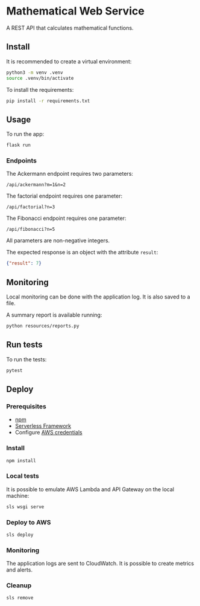 # Mathematical Web Service
A REST API that calculates mathematical functions.


## Install

It is recommended to create a virtual environment:
```bash
python3 -m venv .venv
source .venv/bin/activate
```

To install the requirements:
```bash
pip install -r requirements.txt
```

## Usage

To run the app:
```bash
flask run
```

### Endpoints

The Ackermann endpoint requires two parameters:
```
/api/ackermann?m=1&n=2
```

The factorial endpoint requires one parameter:
```
/api/factorial?n=3
```

The Fibonacci endpoint requires one parameter:
```
/api/fibonacci?n=5
```

All parameters are non-negative integers.

The expected response is an object with the attribute `result`:
```json
{"result": 7}
```

## Monitoring

Local monitoring can be done with the application log. It is also saved to a file.

A summary report is available running: 
```bash
python resources/reports.py
```

## Run tests

To run the tests:
```bash
pytest
```

## Deploy

### Prerequisites

- [npm](https://www.npmjs.com/get-npm)
- [Serverless Framework](https://serverless.com/framework/docs/providers/aws/guide/quick-start/)
- Configure [AWS credentials](https://www.serverless.com/framework/docs/providers/aws/guide/credentials/)

### Install
```bash
npm install
```

### Local tests
It is possible to emulate AWS Lambda and API Gateway on the local machine:
```bash
sls wsgi serve
```

### Deploy to AWS
```bash
sls deploy
```

### Monitoring
The application logs are sent to CloudWatch. It is possible to create metrics and alerts.

### Cleanup
```bash
sls remove
```
